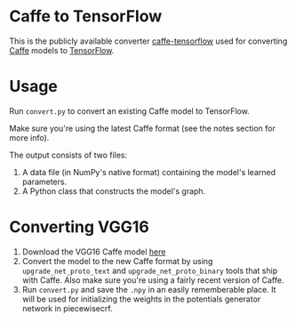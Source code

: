 # Caffe to TensorFlow

This is the publicly available converter [caffe-tensorflow](https://github.com/ethereon/caffe-tensorflow) used for converting [Caffe](https://github.com/BVLC/caffe/) models to [TensorFlow](https://github.com/tensorflow/tensorflow).

# Usage

Run `convert.py` to convert an existing Caffe model to TensorFlow.

Make sure you're using the latest Caffe format (see the notes section for more info).

The output consists of two files:

1. A data file (in NumPy's native format) containing the model's learned parameters.
2. A Python class that constructs the model's graph.

# Converting VGG16

1. Download the VGG16 Caffe model [here](https://gist.github.com/jimmie33/27c1c0a7736ba66c2395)
2. Convert the model to the new Caffe format by using `upgrade_net_proto_text` and `upgrade_net_proto_binary` tools that ship with Caffe. Also make sure you're using a fairly recent version of Caffe.
3. Run `convert.py` and save the `.npy` in an easily rememberable place. It will be used for initializing the weights in the potentials generator network in piecewisecrf.